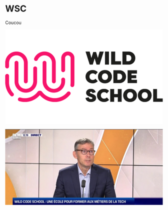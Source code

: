 # WSC
Coucou

![](hyezhrorhxxnf716tj7cxszh5766.png)

![](Wild-Code-School-une-ecole-pour-former-1706347.jpg)
